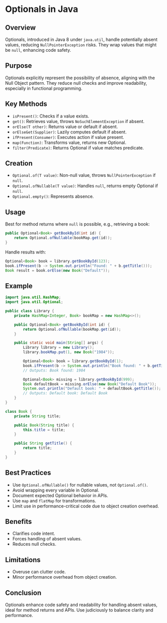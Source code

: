 # Optionals in Java

## Overview
Optionals, introduced in Java 8 under `java.util`, handle potentially absent values, reducing `NullPointerException` risks. They wrap values that might be `null`, enhancing code safety.

## Purpose
Optionals explicitly represent the possibility of absence, aligning with the Null Object pattern. They reduce null checks and improve readability, especially in functional programming.

## Key Methods
- `isPresent()`: Checks if a value exists.
- `get()`: Retrieves value, throws `NoSuchElementException` if absent.
- `orElse(T other)`: Returns value or default if absent.
- `orElseGet(Supplier)`: Lazily computes default if absent.
- `ifPresent(Consumer)`: Executes action if value present.
- `map(Function)`: Transforms value, returns new Optional.
- `filter(Predicate)`: Returns Optional if value matches predicate.

## Creation
- `Optional.of(T value)`: Non-null value, throws `NullPointerException` if `null`.
- `Optional.ofNullable(T value)`: Handles `null`, returns empty Optional if `null`.
- `Optional.empty()`: Represents absence.

## Usage
Best for method returns where `null` is possible, e.g., retrieving a book:
```java
public Optional<Book> getBookById(int id) {
    return Optional.ofNullable(bookMap.get(id));
}
```
Handle results with:
```java
Optional<Book> book = library.getBookById(123);
book.ifPresent(b -> System.out.println("Found: " + b.getTitle()));
Book result = book.orElse(new Book("Default"));
```

## Example
```java
import java.util.HashMap;
import java.util.Optional;

public class Library {
    private HashMap<Integer, Book> bookMap = new HashMap<>();

    public Optional<Book> getBookById(int id) {
        return Optional.ofNullable(bookMap.get(id));
    }

    public static void main(String[] args) {
        Library library = new Library();
        library.bookMap.put(1, new Book("1984"));

        Optional<Book> book = library.getBookById(1);
        book.ifPresent(b -> System.out.println("Book found: " + b.getTitle()));
        // Outputs: Book found: 1984

        Optional<Book> missing = library.getBookById(999);
        Book defaultBook = missing.orElse(new Book("Default Book"));
        System.out.println("Default book: " + defaultBook.getTitle());
        // Outputs: Default book: Default Book
    }
}

class Book {
    private String title;

    public Book(String title) {
        this.title = title;
    }

    public String getTitle() {
        return title;
    }
}
```

## Best Practices
- Use `Optional.ofNullable()` for nullable values, not `Optional.of()`.
- Avoid wrapping every variable in Optional.
- Document expected Optional behavior in APIs.
- Use `map` and `flatMap` for transformations.
- Limit use in performance-critical code due to object creation overhead.

## Benefits
- Clarifies code intent.
- Forces handling of absent values.
- Reduces null checks.

## Limitations
- Overuse can clutter code.
- Minor performance overhead from object creation.

## Conclusion
Optionals enhance code safety and readability for handling absent values, ideal for method returns and APIs. Use judiciously to balance clarity and performance.